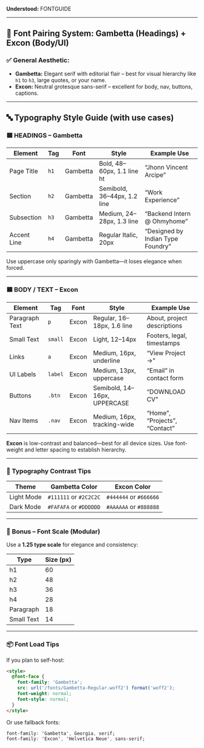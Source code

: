 **Understood:**
FONTGUIDE

---

## 🧩 Font Pairing System: Gambetta (Headings) + Excon (Body/UI)

### ✅ General Aesthetic:

* **Gambetta:** Elegant serif with editorial flair – best for visual hierarchy like `h1` to `h3`, large quotes, or your name.
* **Excon:** Neutral grotesque sans-serif – excellent for body, nav, buttons, captions.

---

## 🔤 Typography Style Guide (with use cases)

### 🟥 HEADINGS – **Gambetta**

| Element     | Tag  | Font     | Style                       | Example Use                       |
| ----------- | ---- | -------- | --------------------------- | --------------------------------- |
| Page Title  | `h1` | Gambetta | Bold, 48–60px, 1.1 line ht  | “Jhonn Vincent Arcipe”            |
| Section     | `h2` | Gambetta | Semibold, 36–44px, 1.2 line | “Work Experience”                 |
| Subsection  | `h3` | Gambetta | Medium, 24–28px, 1.3 line   | “Backend Intern @ Ohmyhome”       |
| Accent Line | `h4` | Gambetta | Regular Italic, 20px        | “Designed by Indian Type Foundry” |

Use uppercase only sparingly with Gambetta—it loses elegance when forced.

---

### 🟦 BODY / TEXT – **Excon**

| Element        | Tag     | Font  | Style                        | Example Use                   |
| -------------- | ------- | ----- | ---------------------------- | ----------------------------- |
| Paragraph Text | `p`     | Excon | Regular, 16–18px, 1.6 line   | About, project descriptions   |
| Small Text     | `small` | Excon | Light, 12–14px               | Footers, legal, timestamps    |
| Links          | `a`     | Excon | Medium, 16px, underline      | “View Project →”              |
| UI Labels      | `label` | Excon | Medium, 13px, uppercase      | “Email” in contact form       |
| Buttons        | `.btn`  | Excon | Semibold, 14–16px, UPPERCASE | “DOWNLOAD CV”                 |
| Nav Items      | `.nav`  | Excon | Medium, 16px, tracking-wide  | “Home”, “Projects”, “Contact” |

**Excon** is low-contrast and balanced—best for all device sizes. Use font-weight and letter spacing to establish hierarchy.

---

### 🎨 Typography Contrast Tips

| Theme      | Gambetta Color         | Excon Color            |
| ---------- | ---------------------- | ---------------------- |
| Light Mode | `#111111` or `#2C2C2C` | `#444444` or `#666666` |
| Dark Mode  | `#FAFAFA` or `#DDDDDD` | `#AAAAAA` or `#888888` |

---

### 🧪 Bonus – Font Scale (Modular)

Use a **1.25 type scale** for elegance and consistency:

| Type       | Size (px) |
| ---------- | --------- |
| h1         | 60        |
| h2         | 48        |
| h3         | 36        |
| h4         | 28        |
| Paragraph  | 18        |
| Small Text | 14        |

---

### 📦 Font Load Tips

If you plan to self-host:

```html
<style>
  @font-face {
    font-family: 'Gambetta';
    src: url('/fonts/Gambetta-Regular.woff2') format('woff2');
    font-weight: normal;
    font-style: normal;
  }
</style>
```

Or use fallback fonts:

```css
font-family: 'Gambetta', Georgia, serif;
font-family: 'Excon', 'Helvetica Neue', sans-serif;
```

